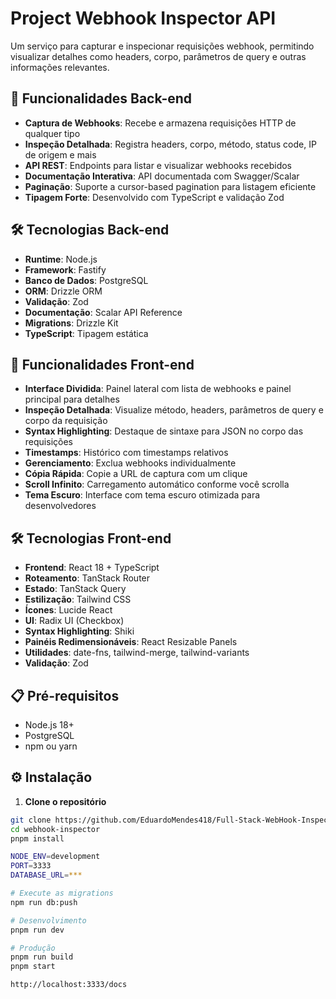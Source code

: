 # Project Webhook Inspector API

Um serviço para capturar e inspecionar requisições webhook, permitindo visualizar detalhes como headers, corpo, parâmetros de query e outras informações relevantes.

## 🚀 Funcionalidades Back-end

- **Captura de Webhooks**: Recebe e armazena requisições HTTP de qualquer tipo
- **Inspeção Detalhada**: Registra headers, corpo, método, status code, IP de origem e mais
- **API REST**: Endpoints para listar e visualizar webhooks recebidos
- **Documentação Interativa**: API documentada com Swagger/Scalar
- **Paginação**: Suporte a cursor-based pagination para listagem eficiente
- **Tipagem Forte**: Desenvolvido com TypeScript e validação Zod

## 🛠 Tecnologias Back-end

- **Runtime**: Node.js
- **Framework**: Fastify
- **Banco de Dados**: PostgreSQL
- **ORM**: Drizzle ORM
- **Validação**: Zod
- **Documentação**: Scalar API Reference
- **Migrations**: Drizzle Kit
- **TypeScript**: Tipagem estática

## 🚀 Funcionalidades Front-end

- **Interface Dividida**: Painel lateral com lista de webhooks e painel principal para detalhes
- **Inspeção Detalhada**: Visualize método, headers, parâmetros de query e corpo da requisição
- **Syntax Highlighting**: Destaque de sintaxe para JSON no corpo das requisições
- **Timestamps**: Histórico com timestamps relativos
- **Gerenciamento**: Exclua webhooks individualmente
- **Cópia Rápida**: Copie a URL de captura com um clique
- **Scroll Infinito**: Carregamento automático conforme você scrolla
- **Tema Escuro**: Interface com tema escuro otimizada para desenvolvedores

## 🛠 Tecnologias Front-end

- **Frontend**: React 18 + TypeScript
- **Roteamento**: TanStack Router
- **Estado**: TanStack Query
- **Estilização**: Tailwind CSS
- **Ícones**: Lucide React
- **UI**: Radix UI (Checkbox)
- **Syntax Highlighting**: Shiki
- **Painéis Redimensionáveis**: React Resizable Panels
- **Utilidades**: date-fns, tailwind-merge, tailwind-variants
- **Validação**: Zod

## 📋 Pré-requisitos

- Node.js 18+
- PostgreSQL
- npm ou yarn

## ⚙️ Instalação

1. **Clone o repositório**

```bash
git clone https://github.com/EduardoMendes418/Full-Stack-WebHook-Inspector-IA.git
cd webhook-inspector
pnpm install

NODE_ENV=development
PORT=3333
DATABASE_URL=***

# Execute as migrations
npm run db:push

# Desenvolvimento
pnpm run dev

# Produção
pnpm run build
pnpm start

http://localhost:3333/docs

```
